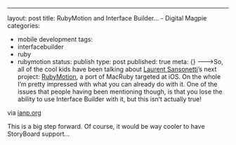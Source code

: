 ---
layout: post
title: RubyMotion and Interface Builder… - Digital Magpie
categories: 
- mobile development
tags:
- interfacebuilder
- ruby
- rubymotion
status: publish
type: post
published: true
meta: {}
--->So, all of the cool kids have been talking about 
[Laurent Sansonetti](http://chopine.be/)’s next project: 
[RubyMotion](http://www.rubymotion.com/), a port of MacRuby targeted at iOS. On the whole I’m pretty impressed with what you can already do with it. One of the issues that people having been mentioning though, is that you lose the ability to use Interface Builder with it, but this isn’t actually true!



via 
[ianp.org](http://ianp.org/2012/05/07/rubymotion-and-interface-builder/)
    
This is a big step forward.  Of course, it would be way cooler to have StoryBoard support...
